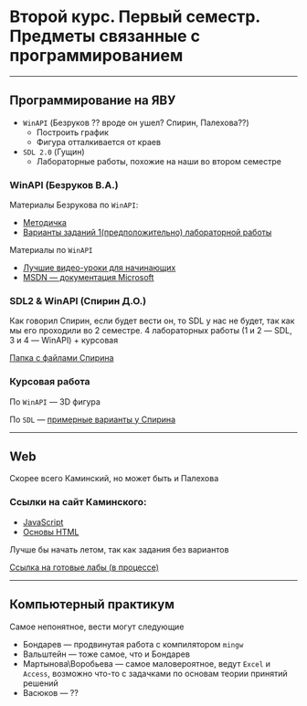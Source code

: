 # Второй курс. Первый семестр. Предметы связанные с программированием

---

## Программирование на ЯВУ

- `WinAPI` (Безруков ?? вроде он ушел? Спирин, Палехова??)
  - Построить график
  - Фигура отталкивается от краев
- `SDL 2.0` (Гущин)
  - Лабораторные работы, похожие на наши во втором семестре

### WinAPI (Безруков В.А.)

Материалы Безрукова по `WinAPI`:
- [Методичка](https://github.com/i582/2nd-year/blob/master/bezrukov-methoda.pdf)
- [Варианты заданий 1(предположительно) лабораторной работы](https://github.com/i582/2nd-year/blob/master/bezrukov-variants-winapi.txt)

Материалы по `WinAPI`

- [Лучшие видео-уроки для начинающих](https://www.youtube.com/channel/UCmJT3IfHtpFJyln2UdABBKg)
- [MSDN — документация Microsoft](https://docs.microsoft.com/ru-ru/windows/win32/controls/window-controls)

### SDL2 & WinAPI (Спирин Д.О.)
Как говорил Спирин, если будет вести он, то SDL у нас не будет, так как мы его проходили во 2 семестре. 
4 лабораторных работы (1 и 2 — SDL, 3 и 4 — WinAPI) + курсовая

[Папка с файлами Спирина](https://github.com/i582/2nd-year/tree/master/spirin)

### Курсовая работа

По `WinAPI` — 3D фигура

По `SDL` — [примерные варианты у Спирина](https://github.com/i582/2nd-year/blob/master/spirin/course-variants.md)

---

## Web

Скорее всего Каминский, но может быть и Палехова

### Ссылки на сайт Каминского:

- [JavaScript](http://i.voenmeh.ru/kafi5/Kam.loc/LabJS/JavaScript.html)
- [Основы HTML](http://i.voenmeh.ru/kafi5/Kam.loc/HTML_upr/Upr_HTML.html#Upr1)

Лучше бы начать летом, так как задания без вариантов

[Ссылка на готовые лабы (в процессе)](https://github.com/i582/JavaScript-Laboratory-workshop)

---

## Компьютерный практикум

Самое непонятное, вести могут следующие

- Бондарев — продвинутая работа с компилятором `mingw` 
- Вальштейн — тоже самое, что и Бондарев
- Мартынова\Воробьева — самое маловероятное, ведут `Excel` и `Access`, возможно что-то с задачками по основам теории принятий решений
- Васюков — ??
  
